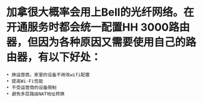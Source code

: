 # 加拿很大概率会用上Bell的光纤网络。在开通服务时都会统一配置HH 3000路由器，但因为各种原因又需要使用自己的路由器，有以下好处：
	• 换运营商，家里的设备不用改wifi配置
	• 提高Wi-Fi性能
	• 不受运营商的设备限制
	• 避免多层路由NAT地址转换
